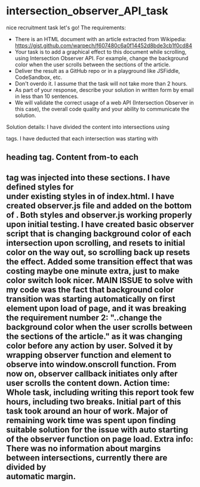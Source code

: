 # intersection_observer_API_task
nice recruitment task let's go!
The requirements: 
- There is an HTML document with an article extracted from Wikipedia: https://gist.github.com/warpech/f607480c6a0f14452d8bde3cb1f0cd84
- Your task is to add a graphical effect to this document while scrolling, using Intersection Observer API. For example, change the background color when the user scrolls between the sections of the article.
- Deliver the result as a GitHub repo or in a playground like JSFiddle, CodeSandbox, etc.
- Don't overdo it. I assume that the task will not take more than 2 hours.
- As part of your response, describe your solution in written form by email in less than 10 sentences.
- We will validate the correct usage of a web API (Intersection Observer in this case), the overall code quality and your ability to communicate the solution.

Solution details: I have divided the content into intersections using <section> tags. I have deducted that each intersection was starting with <h2> heading tag. Content from-to each <h2> tag was injected into these sections. I have defined styles for <section> under existing styles in <head> of index.html. I have created observer.js file and added <script src="observer.js"></script> on the bottom of <body>. Both styles and observer.js working properly upon initial testing. I have created basic observer script that is changing background color of each intersection upon scrolling, and resets to initial color on the way out, so scrolling back up resets the effect. Added some transition effect that was costing maybe one minute extra, just to make color switch look nicer. MAIN ISSUE to solve with my code was the fact that background color transition was starting automatically on first element upon load of page, and it was breaking the requirement number 2: "..change the background color when the user scrolls between the sections of the article." as it was changing color before any action by user. Solved it by wrapping observer function and element to observe into window.onscroll function. From now on, observer callback initiates only after user scrolls the content down. 
Action time: Whole task, including writing this report took few hours, including two breaks. Initial part of this task took around an hour of work. Major of remaining work time was spent upon finding suitable solution for the issue with auto starting of the observer function on page load. 
Extra info: There was no information about margins between intersections, currently there are divided by <section> automatic margin.
